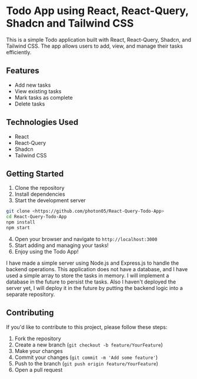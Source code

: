 Todo App using React, React-Query, Shadcn and Tailwind CSS
===================================================================
This is a simple Todo application built with React, React-Query, Shadcn, and Tailwind CSS. The app allows users to add, view, and manage their tasks efficiently.

Features
-------------------------------------------------------------------
- Add new tasks
- View existing tasks
- Mark tasks as complete
- Delete tasks

Technologies Used
-------------------------------------------------------------------
- React
- React-Query
- Shadcn
- Tailwind CSS

Getting Started
-------------------------------------------------------------------
1. Clone the repository
2. Install dependencies
3. Start the development server
```bash
git clone <https://github.com/photon05/React-Query-Todo-App>
cd React-Query-Todo-App
npm install
npm start
```
4. Open your browser and navigate to `http://localhost:3000`
5. Start adding and managing your tasks!
6. Enjoy using the Todo App!

I have made a simple server using Node.js and Express.js to handle the backend operations.
This application does not have a database, and I have used a simple array to store the tasks in memory. I will implement a database in the future to persist the tasks.
Also I haven't deployed the server yet, I will deploy it in the future by putting the backend logic into a separate repository.

Contributing
-------------------------------------------------------------------
If you'd like to contribute to this project, please follow these steps:

1. Fork the repository
2. Create a new branch (`git checkout -b feature/YourFeature`)
3. Make your changes
4. Commit your changes (`git commit -m 'Add some feature'`)
5. Push to the branch (`git push origin feature/YourFeature`)
6. Open a pull request
